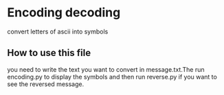 # Encoding decoding

convert letters of ascii into symbols

## How to use this file

you need to write the text you want to
convert in message.txt.The run encoding.py
to display the symbols and then run reverse.py
if you want to see the reversed message.


